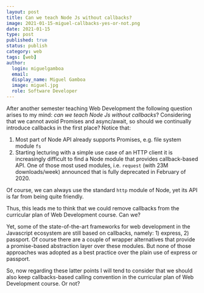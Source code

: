 ```yaml
---
layout: post
title: Can we teach Node Js without callbacks?
image: 2021-01-15-miguel-callbacks-yes-or-not.png
date: 2021-01-15
type: post
published: true
status: publish
category: web
tags: [web]
author:
  login: miguelgamboa
  email: 
  display_name: Miguel Gamboa
  image: miguel.jpg
  role: Software Developer
---
```


After another semester teaching Web Development the following question arises to
my mind: _can we teach Node Js without callbacks_?
Considering that we cannot avoid Promises and async/await, so should we
continually introduce callbacks in the first place? Notice that:
1. Most part of Node API already supports Promises, e.g. file system module `fs`
2. Starting lecturing with a simple use case of an HTTP client it is
   increasingly difficult to find a Node module that provides callback-based
   API. One of those most used modules, i.e. `request` (with 23M downloads/week)
   announced that is fully deprecated in February of 2020.

Of course, we can always use the standard `http` module of Node, yet its API is
far from being quite friendly. 

Thus, this leads me to think that we could remove callbacks from the curricular
plan of Web Development course. Can we?

Yet, some of the state-of-the-art frameworks for web development in the
Javascript ecosystem are still based on callbacks, namely: 1) express, 2)
passport. Of course there are a couple of wrapper alternatives that provide a
promise-based abstraction layer over these modules. But none of those approaches
was adopted as a best practice over the plain use of express or passport.

So, now regarding these latter points I will tend to consider that we should
also keep callbacks-based calling convention in the curricular plan of Web
Development course. Or not?